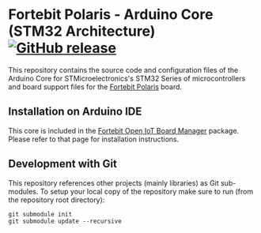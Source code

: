 # Fortebit Polaris - Arduino Core (STM32 Architecture) [![GitHub release](https://img.shields.io/github/release/fortebit/fortebit-openiot-stm32-core.svg)](https://github.com/fortebit/fortebit-openiot-stm32-core/releases/latest)

This repository contains the source code and configuration files of the Arduino Core for STMicroelectronics's STM32 Series of microcontrollers and board support files for the [Fortebit Polaris](https://fortebit.tech/open-iot-platform) board.

## Installation on Arduino IDE

This core is included in the [Fortebit Open IoT Board Manager](https://github.com/fortebit/fortebit-openiot-arduino-boards) package. Please refer to that page for installation instructions.

## Development with Git

This repository references other projects (mainly libraries) as Git sub-modules. To setup your local copy of the repository make sure to run (from the repository root directory):

```
git submodule init
git submodule update --recursive
```
